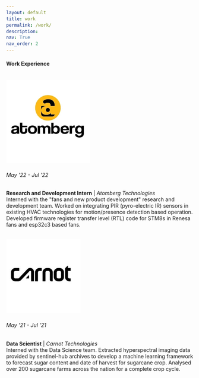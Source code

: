 ```yaml
---
layout: default
title: work
permalink: /work/
description: 
nav: True
nav_order: 2
---
```


#### Work Experience
<br>
<div class="work">
  

  <div class="work-item vertical-center-text">
    <div class="work-bubble-with-date">
      <img src="/assets/img/work/atomberg.png" class="work-bubble" />
      <h6>May '22 - Jul '22</h6>
    </div>
    <p class="work-text">
      <strong>Research and Development Intern</strong> | <i>Atomberg Technologies</i> <br/>
      Interned with the "fans and new product development" research and development team. Worked on integrating PIR (pyro-electric IR) sensors in existing HVAC technologies for motion/presence detection based operation. Developed firmware register transfer level (RTL) code for STM8s in Renesa fans and esp32c3 based fans.
    </p>
    <br>
  </div>

  <div class="work-item vertical-center-text">
    <div class="work-bubble-with-date">
      <img src="/assets/img/work/carnot.png" class="work-bubble" />
      <h6>May '21 - Jul '21</h6>
    </div>
    <p class="work-text">
      <strong>Data Scientist</strong> | <i>Carnot Technologies</i> <br/>
        Interned with the Data Science team. Extracted hyperspectral imaging data provided by sentinel-hub archives to develop a machine learning framework to forecast sugar content and date of harvest for sugarcane crop. Analysed over 200 sugarcane farms across the nation for a complete crop cycle.
    </p>
    <br>
  </div>

</div>
